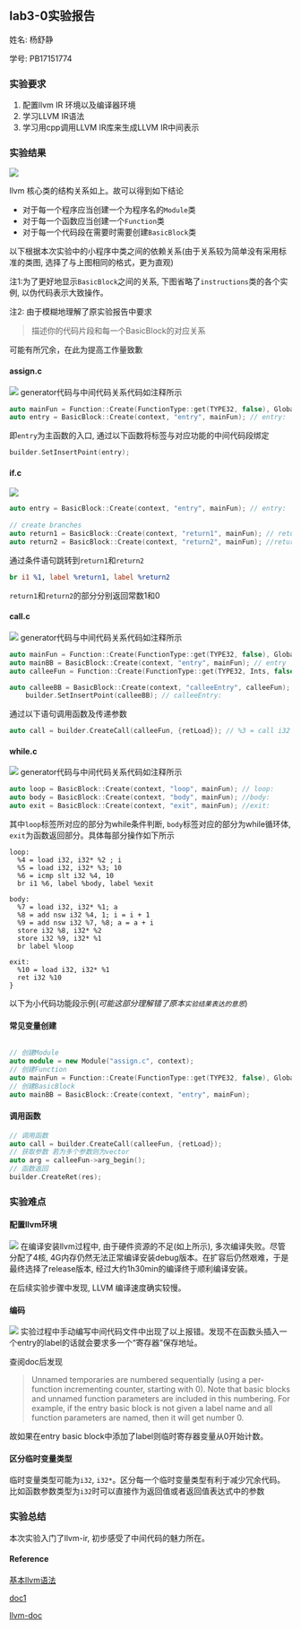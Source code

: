 ## lab3-0实验报告

姓名: 杨舒静 

学号: PB17151774

### 实验要求

1. 配置llvm IR 环境以及编译器环境
2. 学习LLVM IR语法
3. 学习用cpp调用LLVM IR库来生成LLVM IR中间表示

### 实验结果

![](figs/llvm-structure.png)

llvm 核心类的结构关系如上。故可以得到如下结论
- 对于每一个程序应当创建一个为程序名的`Module`类
- 对于每一个函数应当创建一个`Function`类
- 对于每一个代码段在需要时需要创建`BasicBlock`类

以下根据本次实验中的小程序中类之间的依赖关系(由于关系较为简单没有采用标准的类图, 选择了与上图相同的格式，更为直观)

注1:为了更好地显示`BasicBlock`之间的关系, 下图省略了`instructions`类的各个实例, 以伪代码表示大致操作。

注2: 由于模糊地理解了原实验报告中要求
>描述你的代码片段和每一个BasicBlock的对应关系

可能有所冗余，在此为提高工作量致歉

#### assign.c
![](figs/basicblock4.jpg)
generator代码与中间代码关系代码如注释所示
```cpp
auto mainFun = Function::Create(FunctionType::get(TYPE32, false), GlobalValue::LinkageTypes::ExternalLinkage, "main", module); //define i32 @main() {
auto entry = BasicBlock::Create(context, "entry", mainFun); // entry:
```
即`entry`为主函数的入口, 通过以下函数将标签与对应功能的中间代码段绑定
```cpp
builder.SetInsertPoint(entry);
```

#### if.c
![](figs/basicblock1.jpg)
```cpp
auto entry = BasicBlock::Create(context, "entry", mainFun); // entry:
    
// create branches
auto return1 = BasicBlock::Create(context, "return1", mainFun); // return1:
auto return2 = BasicBlock::Create(context, "return2", mainFun); //return2:
```
通过条件语句跳转到`return1`和`return2`
```LLVM
br i1 %1, label %return1, label %return2
```
`return1`和`return2`的部分分别返回常数1和0

#### call.c
![](figs/basicblock2.jpg)
generator代码与中间代码关系代码如注释所示
```cpp
auto mainFun = Function::Create(FunctionType::get(TYPE32, false), GlobalValue::LinkageTypes::ExternalLinkage, "main", module); // define i32 @main(){
auto mainBB = BasicBlock::Create(context, "entry", mainFun); // entry
auto calleeFun = Function::Create(FunctionType::get(TYPE32, Ints, false), GlobalValue::LinkageTypes::ExternalLinkage, "callee", module); //define i32 @callee(i32){

auto calleeBB = BasicBlock::Create(context, "calleeEntry", calleeFun);
    builder.SetInsertPoint(calleeBB); // calleeEntry:

```
通过以下语句调用函数及传递参数
```cpp
auto call = builder.CreateCall(calleeFun, {retLoad}); // %3 = call i32 @callee(i32 %2)
```
#### while.c
![](figs/basicblock3.jpg)
generator代码与中间代码关系代码如注释所示
```cpp
auto loop = BasicBlock::Create(context, "loop", mainFun); // loop:
auto body = BasicBlock::Create(context, "body", mainFun); //body:
auto exit = BasicBlock::Create(context, "exit", mainFun); //exit:
```
其中`loop`标签所对应的部分为while条件判断, `body`标签对应的部分为while循环体, `exit`为函数返回部分。具体每部分操作如下所示
```
loop:
  %4 = load i32, i32* %2 ; i
  %5 = load i32, i32* %3; 10 
  %6 = icmp slt i32 %4, 10
  br i1 %6, label %body, label %exit

body: 
  %7 = load i32, i32* %1; a
  %8 = add nsw i32 %4, 1; i = i + 1
  %9 = add nsw i32 %7, %8; a = a + i
  store i32 %8, i32* %2
  store i32 %9, i32* %1
  br label %loop

exit:
  %10 = load i32, i32* %1
  ret i32 %10
}
```

以下为小代码功能段示例(*可能这部分理解错了原本`实验结果表达的意思`*)
#### 常见变量创建
```cpp

// 创建Module
auto module = new Module("assign.c", context);
// 创建Function
auto mainFun = Function::Create(FunctionType::get(TYPE32, false), GlobalValue::LinkageTypes::ExternalLinkage, "main", module);
// 创建BasicBlock
auto mainBB = BasicBlock::Create(context, "entry", mainFun);
```

#### 调用函数
```cpp
// 调用函数
auto call = builder.CreateCall(calleeFun, {retLoad});
// 获取参数 若为多个参数则为vector
auto arg = calleeFun->arg_begin();
// 函数返回
builder.CreateRet(res);
```

### 实验难点

#### 配置llvm环境
![](figs/llvm-install.png)
在编译安装llvm过程中, 由于硬件资源的不足(如上所示), 多次编译失败。尽管分配了4核, 4G内存仍然无法正常编译安装debug版本。在扩容后仍然艰难，于是最终选择了release版本, 经过大约1h30min的编译终于顺利编译安装。

在后续实验步骤中发现, LLVM 编译速度确实较慢。

#### 编码
![](figs/error.png)
实验过程中手动编写中间代码文件中出现了以上报错。发现不在函数头插入一个entry的label的话就会要求多一个“寄存器”保存地址。

查阅doc后发现


>Unnamed temporaries are numbered sequentially (using a per-function incrementing counter, starting with 0). Note that basic blocks and unnamed function parameters are included in this numbering. For example, if the entry basic block is not given a label name and all function parameters are named, then it will get number 0.

故如果在entry basic block中添加了label则临时寄存器变量从0开始计数。

#### 区分临时变量类型
临时变量类型可能为`i32`, `i32*`。区分每一个临时变量类型有利于减少冗余代码。比如函数参数类型为`i32`时可以直接作为返回值或者返回值表达式中的参数

### 实验总结
本次实验入门了llvm-ir, 初步感受了中间代码的魅力所在。

#### Reference
[基本llvm语法](https://juejin.im/post/5ac2e17b5188254851534da2)

[doc1](https://mapping-high-level-constructs-to-llvm-ir.readthedocs.io/en/latest/basic-constructs/functions.html#simple-public-functions)

[llvm-doc](https://llvm.org/docs/LangRef.html)